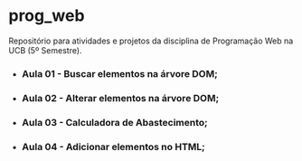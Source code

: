 # prog_web
Repositório para atividades e projetos da disciplina de Programação Web na UCB (5º Semestre).

- ### Aula 01 - Buscar elementos na árvore DOM;
- ### Aula 02 - Alterar elementos na árvore DOM;
- ### Aula 03 - Calculadora de Abastecimento;
- ### Aula 04 - Adicionar elementos no HTML;